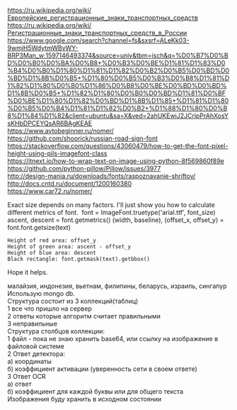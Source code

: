 https://ru.wikipedia.org/wiki/Европейские_регистрационные_знаки_транспортных_средств </br>
https://ru.wikipedia.org/wiki/Регистрационные_знаки_транспортных_средств_в_России </br>
https://www.google.com/search?channel=fs&sxsrf=ALeKk03-9wmjH5WdytmWBvWY-BRP3Man_w:1597146493374&source=univ&tbm=isch&q=%D0%B7%D0%BD%D0%B0%D0%BA%D0%B8+%D0%B3%D0%BE%D1%81%D1%83%D0%B4%D0%B0%D1%80%D1%81%D1%82%D0%B2%D0%B5%D0%BD%D0%BD%D1%8B%D0%B5+%D1%80%D0%B5%D0%B3%D0%B8%D1%81%D1%82%D1%80%D0%B0%D1%86%D0%B8%D0%BE%D0%BD%D0%BD%D1%8B%D0%B5+%D1%82%D1%80%D0%B0%D0%BD%D1%81%D0%BF%D0%BE%D1%80%D1%82%D0%BD%D1%8B%D1%85+%D1%81%D1%80%D0%B5%D0%B4%D1%81%D1%82%D0%B2+%D1%88%D1%80%D0%B8%D1%84%D1%82&client=ubuntu&sa=X&ved=2ahUKEwiJ2JCripPrAhXosYsKHbDPCEYQsAR6BAgKEAE </br>
https://www.avtobeginner.ru/nomer/ </br>
https://github.com/shoorick/russian-road-sign-font </br>
https://stackoverflow.com/questions/43060479/how-to-get-the-font-pixel-height-using-pils-imagefont-class </br>
https://itnext.io/how-to-wrap-text-on-image-using-python-8f569860f89e </br>
https://github.com/python-pillow/Pillow/issues/3977 </br>
http://design-mania.ru/downloads/fonts/raspoznavanie-shriftov/ </br>
http://docs.cntd.ru/document/1200160380 </br>
https://www.car72.ru/nomer/ </br>

Exact size depends on many factors. I'll just show you how to calculate different metrics of font.
<img src="https://i.stack.imgur.com/gSBad.png" alt="">
font = ImageFont.truetype('arial.ttf', font_size)
ascent, descent = font.getmetrics()
(width, baseline), (offset_x, offset_y) = font.font.getsize(text)

    Height of red area: offset_y
    Height of green area: ascent - offset_y
    Height of blue area: descent
    Black rectangle: font.getmask(text).getbbox()

Hope it helps.

малайзия, индонезия, вьетнам, филипины, беларусь, израиль, сингапур </br>
Использую mongo db.</br>
Структура состоит из 3 коллекций(таблиц)</br>
1 все что пришло на сервер</br>
2 ответы которые алгоритм считает правильными</br>
3 неправильные</br>
Структура столбцов коллекции:</br>
1 файл - пока не знаю хранить base64, или ссылку на изображение в файловой системе</br>
2 Ответ детектора:</br>
a) координаты</br>
б) коэффициент активации (уверенность сети в своем ответе)</br>
3 Ответ OCR</br>
а) ответ</br>
б) коэффициент для каждой буквы или для общего текста</br>
Изображения буду хранить в исходном состоянии</br>
